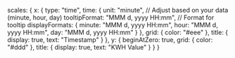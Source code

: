scales: {
    x: {
        type: "time",
        time: {
            unit: "minute", // Adjust based on your data (minute, hour, day)
            tooltipFormat: "MMM d, yyyy HH:mm", // Format for tooltip
            displayFormats: {
                minute: "MMM d, yyyy HH:mm",
                hour: "MMM d, yyyy HH:mm",
                day: "MMM d, yyyy HH:mm"
            }
        },
        grid: { color: "#eee" },
        title: { display: true, text: "Timestamp" }
    },
    y: {
        beginAtZero: true,
        grid: { color: "#ddd" },
        title: { display: true, text: "KWH Value" }
    }
}
